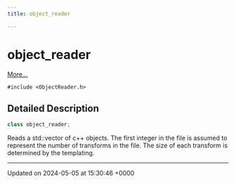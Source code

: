 ```yaml
---
title: object_reader

---
```


# object_reader



 [More...](#detailed-description)


`#include <ObjectReader.h>`

## Detailed Description

```cpp
class object_reader;
```


Reads a std::vector of c++ objects. The first integer in the file is assumed to represent the number of transforms in the file. The size of each transform is determined by the templating. 

-------------------------------

Updated on 2024-05-05 at 15:30:46 +0000